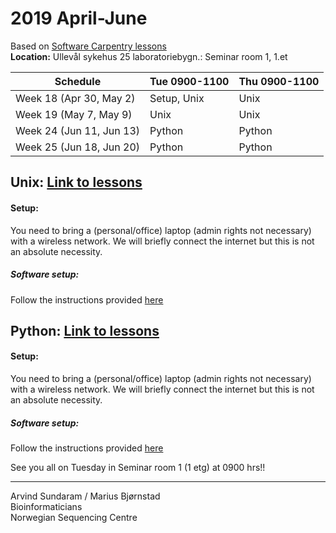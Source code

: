# 2019 April-June

Based on [Software Carpentry lessons](https://software-carpentry.org/lessons/)  
**Location:** Ullevål sykehus 25 laboratoriebygn.: Seminar room 1, 1.et


| Schedule                  | Tue 0900-1100 | Thu 0900-1100 |
| ------------------------- | ------------- |-------------- |
| Week 18 (Apr 30, May 2)   | Setup, Unix   | Unix          |
| Week 19 (May 7, May 9)    | Unix          | Unix          |
| Week 24 (Jun 11, Jun 13)  | Python        | Python        |
| Week 25 (Jun 18, Jun 20)  | Python        | Python        |

## Unix: [Link to lessons](http://swcarpentry.github.io/shell-novice/)
#### Setup:
You need to bring a (personal/office) laptop (admin rights not necessary) with a wireless network. We will briefly connect the internet but this is not an absolute necessity.

##### Software setup:
Follow the instructions provided [here](http://swcarpentry.github.io/shell-novice/setup.html)


## Python: [Link to lessons](http://swcarpentry.github.io/python-novice-inflammation/)
#### Setup:
You need to bring a (personal/office) laptop (admin rights not necessary) with a wireless network. We will briefly connect the internet but this is not an absolute necessity.

##### Software setup:
Follow the instructions provided [here](http://swcarpentry.github.io/python-novice-inflammation/setup/index.html)


See you all on Tuesday in Seminar room 1 (1 etg) at 0900 hrs!!

-------------------------  

Arvind Sundaram / Marius Bjørnstad   
Bioinformaticians  
Norwegian Sequencing Centre
